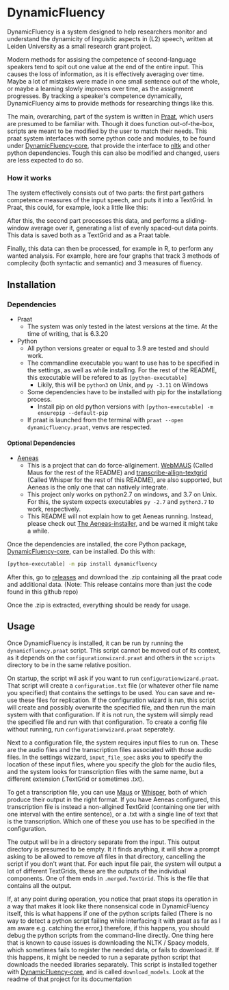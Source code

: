 # DynamicFluency
DynamicFluency is a system designed to help researchers monitor and understand the dynamicity of linguistic aspects in (L2) speech, written at Leiden University as a small research grant project.

Modern methods for assising the competence of second-language speakers tend to spit out one value at the end of the entire input. This causes the loss of information, as it is effectively averaging over time. Maybe a lot of mistakes were made in one small sentence out of the whole, or maybe a learning slowly improves over time, as the assignment progresses. By tracking a speaker's competence dynamically, DynamicFluency aims to provide methods for researching things like this.

The main, overarching, part of the system is written in [Praat](https://github.com/praat/praat), which users are presumed to be familiar with. Though it does function out-of-the-box, scripts are meant to be modified by the user to match their needs. This praat system interfaces with some python code and modules, to be found under [DynamicFluency-core](https://github.com/JJWRoeloffs/DynamicFluency-core), that provide the interface to [nltk](https://github.com/nltk/nltk) and other python dependencies. Tough this can also be modified and changed, users are less expected to do so. 

### How it works

The system effectively consists out of two parts: the first part gathers competence measures of the input speech, and puts it into a TextGrid. In Praat, this could, for example, look a little like this:

<!-- <p allign="center">
  <img src=".assets/first_stage.png" />
</p> -->

After this, the second part processes this data, and performs a sliding-window average over it, generating a list of evenly spaced-out data points. This data is saved both as a TextGrid and as a Praat table.

<!-- <p allign="center">
  <img src=".assets/second_stage.png" />
</p> -->

Finally, this data can then be processed, for example in R, to perform any wanted analysis. For example, here are four graphs that track 3 methods of complecity (both syntactic and semantic) and 3 measures of fluency.

<!-- <p allign="center">
  <img src=".assets/sample_graphs.png" />
</p> -->

## Installation

### Dependencies
* Praat
    * The system was only tested in the latest versions at the time. At the time of writing, that is 6.3.20
* Python
    * All python versions greater or equal to 3.9 are tested and should work.
    * The commandline executable you want to use has to be specified in the settings, as well as while installing. For the rest of the README, this executable will be refered to as `[python-executable]`
        * Likily, this will be `python3` on Unix, and `py -3.11` on Windows
    * Some dependencies have to be installed with pip for the installationg process.
        * Install pip on old python versions with `[python-executable] -m ensurepip --default-pip`
    * If praat is launched from the terminal with `praat --open dynamicfluency.praat`, venvs are respected.

#### Optional Dependencies
* [Aeneas](https://github.com/readbeyond/aeneas)
    * This is a project that can do force-allginement. [WebMAUS](https://clarin.phonetik.uni-muenchen.de/BASWebServices/interface/WebMAUSBasic) (Called Maus for the rest of the README) and [transcribe-allign-textgrid](https://github.com/JJWRoeloffs/transcribe_allign_textgrid) (Called Whisper for the rest of this README), are also supported, but Aeneas is the only one that can natively integrate.
    * This project only works on python2.7 on windows, and 3.7 on Unix. For this, the system expects executables `py -2.7` and `python3.7` to work, respectively.
    * This README will not explain how to get Aeneas running. Instead, please check out [The Aeneas-installer](https://github.com/sillsdev/aeneas-installer), and be warned it might take a while.

Once the dependencies are installed, the core Python package, [DynamicFluency-core](https://github.com/JJWRoeloffs/DynamicFluency-core), can be installed. Do this with:

```sh
[python-executable] -m pip install dynamicfluency
```

After this, go to [releases](https://github.com/JJWRoeloffs/DynamicFluency/releases) and download the .zip containing all the praat code and additional data. (Note: This release contains more than just the code found in this github repo)

Once the .zip is extracted, everything should be ready for usage.



## Usage

Once DynamicFluency is installed, it can be run by running the `dynamicfluency.praat` script. This script cannot be moved out of its context, as it depends on the `configurationwizard.praat` and others in the `scripts` directory to be in the same relative position.

On startup, the script wil ask if you want to run `configurationwizard.praat`. That script will create a `configuration.txt` file (or whatever other file name you specified) that contains the settings to be used. You can save and re-use these files for replication. If the configuration wizard is run, this script will create and possibly overwrite the specified file, and then run the main system with that configuration. If it is not run, the system will simply read the specified file and run with that configuration. To create a config file without running, run `configurationwizard.praat` seperately.

Next to a configuration file, the system requires input files to run on. These are the audio files and the transcription files associated with those audio files. In the settings wizzard, `input_file_spec` asks you to specify the location of these input files, where you specify the glob for the audio files, and the system looks for transcription files with the same name, but a different extension (.TextGrid or sometimes .txt). 

To get a transcription file, you can use [Maus](https://clarin.phonetik.uni-muenchen.de/BASWebServices/interface/WebMAUSBasic) or [Whisper](https://github.com/JJWRoeloffs/transcribe_allign_textgrid), both of which produce their output in the right format. If you have Aeneas configured, this transcription file is instead a non-allgined TextGrid (containing one tier with one interval with the entire sentence), or a .txt with a single line of text that is the transcription. Which one of these you use has to be specified in the configuration.

The output will be in a directory separate from the input. This output directory is presumed to be empty. It it finds anything, it will show a prompt asking to be allowed to remove *all* files in that directory, cancelling the script if you don't want that. For each input file pair, the system will output a lot of different TextGrids, these are the outputs of the individual components. One of them ends in `.merged.TextGrid`. This is the file that contains all the output. 

If, at any point during operation, you notice that praat stops its operation in a way that makes it look like there nonsensical code in DynamicFluency itself, this is what happens if one of the python scripts failed (There is no way to detect a python script failing while interfacing it with praat as far as I am aware e.g. catching the error,) therefore, if this happens, you should debug the python scripts from the command-line directly. One thing here that is known to cause issues is downloading the NLTK / Spacy models, which sometimes fails to register the needed data, or fails to download it. If this happens, it might be needed to run a separate python script that downloads the needed libraries separately. This script is installed together with [DynamicFluency-core](https://github.com/JJWRoeloffs/DynamicFluency-core), and is called `download_models`. Look at the readme of that project for its documentation